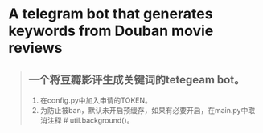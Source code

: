 A telegram bot that generates keywords from Douban movie reviews
====
> ## 一个将豆瓣影评生成关键词的tetegeam bot。
> 
> 1. 在config.py中加入申请的TOKEN。
> 2. 为防止被ban，默认未开启预缓存，如果有必要开启，在main.py中取消注释 # util.background()。